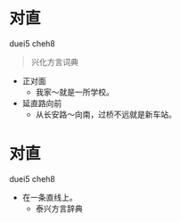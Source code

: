 # 对直
duei5 cheh8
> 兴化方言词典
- 正对面
  - 我家～就是一所学校。
- 延直路向前
  - 从长安路～向南，过桥不远就是新车站。

# 对直
duei5 cheh8
+ 在一条直线上。
  * 泰兴方言辞典
